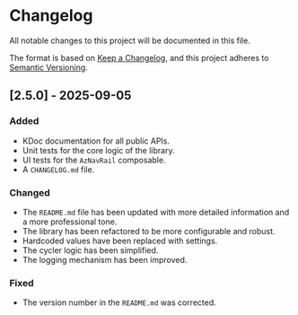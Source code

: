 # Changelog

All notable changes to this project will be documented in this file.

The format is based on [Keep a Changelog](https://keepachangelog.com/en/1.0.0/),
and this project adheres to [Semantic Versioning](https://semver.org/spec/v2.0.0.html).

## [2.5.0] - 2025-09-05

### Added
- KDoc documentation for all public APIs.
- Unit tests for the core logic of the library.
- UI tests for the `AzNavRail` composable.
- A `CHANGELOG.md` file.

### Changed
- The `README.md` file has been updated with more detailed information and a more professional tone.
- The library has been refactored to be more configurable and robust.
- Hardcoded values have been replaced with settings.
- The cycler logic has been simplified.
- The logging mechanism has been improved.

### Fixed
- The version number in the `README.md` was corrected.
